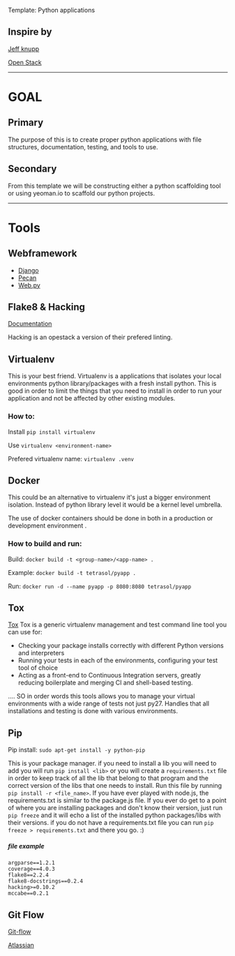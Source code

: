 Template: Python applications

## Inspire by
[Jeff knupp](https://www.jeffknupp.com/blog/2013/08/16/open-sourcing-a-python-project-the-right-way/)

[Open Stack](http://openstack.com/)

---

# GOAL
## Primary
The purpose of this is to create proper python applications with file structures, documentation, testing, and tools to use.

## Secondary
From this template we will be constructing either a python scaffolding tool or
using yeoman.io to scaffold our python projects.

---

# Tools

## Webframework
* [Django](https://www.djangoproject.com/)
* [Pecan](http://www.pecanpy.org/)
* [Web.py](http://webpy.org/)



## Flake8 & Hacking
[Documentation](http://flake8.readthedocs.org/en/latest/config.html)

Hacking is an opestack a version of their prefered linting.

## Virtualenv
This is your best friend. Virtualenv is a applications that isolates your local environments python library/packages with a fresh install python. This is good in order to limit the things that you need to install in order to run your application and not be affected by other existing modules.

### How to:
Install `pip install virtualenv`

Use `virtualenv <environment-name>`

Prefered virtualenv name: `virtualenv .venv`

## Docker
This could be an alternative to virtualenv it's just a bigger environment isolation. Instead of python library level it would be a kernel level umbrella.

The use of docker containers should be done in both in a production or development environment .

### How to build and run:

Build:
`docker build -t <group-name>/<app-name> .`

Example: `docker build -t tetrasol/pyapp .`

Run:
`docker run -d --name pyapp -p 8080:8080 tetrasol/pyapp`

## Tox
[Tox](http://tox.readthedocs.org/en/latest/example/basic.html)
Tox is a generic virtualenv management and test command line tool you can use for:

* Checking your package installs correctly with different Python versions and interpreters
* Running your tests in each of the environments, configuring your test tool of choice
* Acting as a front-end to Continuous Integration servers, greatly reducing boilerplate and merging CI and shell-based testing.

.... SO in order words this tools allows you to manage your virtual environments
with a wide range of tests not just py27. Handles that all installations and
testing is done with various environments.


## Pip
Pip install: `sudo apt-get install -y python-pip`

This is your package manager. if you need to install a lib you will need to add
you will run `pip install <lib>` or you will create a `requirements.txt` file
in order to keep track of all the lib that belong to that program and the
correct version of the libs that one needs to install. Run this file by running
`pip install -r <file_name>`. If you have ever played with node.js, the
requirements.txt is similar to the package.js file. If you ever do get to a
point of where you are installing packages and don't know their version, just
run `pip freeze` and it will echo a list of the installed python packages/libs
with their versions. if you do not have a requirements.txt file you can run
`pip freeze > requirements.txt` and there you go. :)

##### file example
```
argparse==1.2.1
coverage==4.0.3
flake8==2.2.4
flake8-docstrings==0.2.4
hacking>=0.10.2
mccabe==0.2.1
```



## Git Flow
[Git-flow](http://nvie.com/posts/a-successful-git-branching-model/)

[Atlassian](https://www.atlassian.com/git/tutorials/comparing-workflows/gitflow-workflow)
